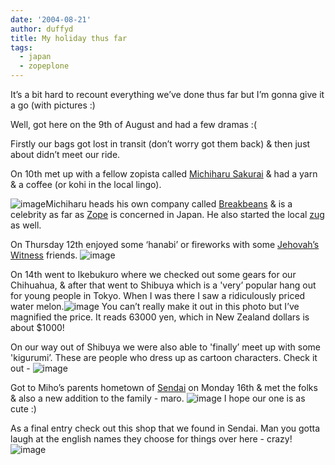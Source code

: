 ```yaml
---
date: '2004-08-21'
author: duffyd
title: My holiday thus far
tags:
  - japan
  - zopeplone
---
```


It’s a bit hard to recount everything we’ve done thus far but I’m gonna give
 it a go (with pictures :)

 Well, got here on the 9th of August and had a few dramas :(

 Firstly our bags got lost in transit (don’t worry got them back) & then
 just about didn’t meet our ride.

 On 10th met up with a fellow zopista called [Michiharu Sakurai](https://href.li/?http://mojix.org/) & had a yarn & a
 coffee (or kohi in the local lingo). 

![image](https://1drv.ms/i/s!AsJfVUEHse4xhBpcQ7osTAtkibE7?embed=1&width=240&height=180)Michiharu heads his own company called [Breakbeans](https://href.li/?http://breakbeans.com/) & is a celebrity as far as
 [Zope](https://href.li/?http://zope.org/) is concerned in Japan. He also started
 the local [zug](https://href.li/?http://zope.jp/) as well.

 On Thursday 12th enjoyed some ‘hanabi’ or fireworks with some [Jehovah’s Witness](https://href.li/?http://www.watchtower.org/) friends. ![image](https://1drv.ms/i/s!AsJfVUEHse4xhB6FbmE02YF-cZpS?embed=1&width=240&height=180)

 On 14th went to Ikebukuro where we checked out some gears for our Chihuahua,
 & after that went to Shibuya which is a 'very’ popular hang out for
 young people in Tokyo. When I was there I saw a ridiculously priced water
 melon.![image](https://1drv.ms/i/s!AsJfVUEHse4xhCBB26vvlQN0XiMi?embed=1&width=240&height=180) You can’t really make it out in this
 photo but I’ve magnified the price. It reads 63000 yen, which in New Zealand
 dollars is about $1000!

 On our way out of Shibuya we were also able to 'finally’ meet up with some
 'kigurumi’. These are people who dress up as cartoon characters. Check it
 out - ![image](https://1drv.ms/i/s!AsJfVUEHse4xhBZs9Dtse9F4RK-D?embed=1&width=240&height=180)

 Got to Miho’s parents hometown of [Sendai](https://href.li/?http://www.city.sendai.jp/index-e.html) on Monday 16th
 & met the folks & also a new addition to the family - maro. ![image](https://1drv.ms/i/s!AsJfVUEHse4xhBVxB2s7MaDQgDZA?embed=1&width=240&height=180) I hope our one is as cute :)

 As a final entry check out this shop that we found in Sendai. Man you gotta
 laugh at the english names they choose for things over here - crazy! ![image](https://1drv.ms/i/s!AsJfVUEHse4xhA_Lc8dHC8VAmPT5?embed=1&width=240&height=180)
